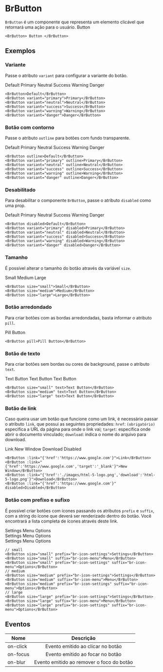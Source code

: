 <script setup>
import BrButton from '../../src/components/button/BrButton.vue'
</script>

# BrButton <Badge type="warning" text="beta" />


`BrButton` é um componente que representa um elemento clicável que retornará uma ação para o usuário.
<BrButton>Button</BrButton>

```vue
<BrButton> Button </BrButton>
```

## Exemplos

### Variante

Passe o atributo `variant` para configurar a variante do botão.

<div class="inline-flex w-full">
	<BrButton class="mr-x-small">Default</BrButton>
	<BrButton class="mr-x-small" variant="primary">Primary</BrButton>
	<BrButton class="mr-x-small" variant="neutral">Neutral</BrButton>
	<BrButton class="mr-x-small" variant="success">Success</BrButton>
	<BrButton class="mr-x-small" variant="warning">Warning</BrButton>
	<BrButton variant="danger">Danger</BrButton>
</div>

```vue 
<BrButton>Default</BrButton>
<BrButton variant="primary">Primary</BrButton>
<BrButton variant="neutral">Neutral</BrButton>
<BrButton variant="success">Success</BrButton>
<BrButton variant="warning">Warning</BrButton>
<BrButton variant="danger">Danger</BrButton>
```

### Botão com contorno

Passe o atributo `outline` para botões com fundo transparente.

<div class="inline-flex w-full">
	<BrButton class="mr-x-small" outline>Default</BrButton>
	<BrButton class="mr-x-small" variant="primary" outline>Primary</BrButton>
	<BrButton class="mr-x-small" variant="neutral" outline>Neutral</BrButton>
	<BrButton class="mr-x-small" variant="success" outline>Success</BrButton>
	<BrButton class="mr-x-small" variant="warning" outline>Warning</BrButton>
	<BrButton variant="danger" outline>Danger</BrButton>
</div>

```vue 
<BrButton outline>Default</BrButton>
<BrButton variant="primary" outline>Primary</BrButton>
<BrButton variant="neutral" outline>Neutral</BrButton>
<BrButton variant="success" outline>Success</BrButton>
<BrButton variant="warning" outline>Warning</BrButton>
<BrButton variant="danger" outline>Danger</BrButton>
```

### Desabilitado

Para desabilitar o componente `BrButton`, passe o atributo `disabled` como uma prop.

<div class="inline-flex w-full">
	<BrButton class="mr-x-small" disabled>Default</BrButton>
	<BrButton class="mr-x-small" variant="primary" disabled>Primary</BrButton>
	<BrButton class="mr-x-small" variant="neutral" disabled>Neutral</BrButton>
	<BrButton class="mr-x-small" variant="success" disabled>Success</BrButton>
	<BrButton class="mr-x-small" variant="warning" disabled>Warning</BrButton>
	<BrButton disabled variant="danger">Danger</BrButton>
</div>

```vue 
<BrButton disabled>Default</BrButton>
<BrButton variant="primary" disabled>Primary</BrButton>
<BrButton variant="neutral" disabled>Neutral</BrButton>
<BrButton variant="success" disabled>Success</BrButton>
<BrButton variant="warning" disabled>Warning</BrButton>
<BrButton variant="danger" disabled>Danger</BrButton>
```

### Tamanho

É possível alterar o tamanho do botão através da variável `size`.

<div class="inline-flex align-center w-full">
	<BrButton class="mr-x-small" size="small">Small</BrButton>
	<BrButton class="mr-x-small" size="medium">Medium</BrButton>
	<BrButton class="mr-x-small" size="large">Large</BrButton>	
</div>

```vue
<BrButton size="small">Small</BrButton>
<BrButton size="medium">Medium</BrButton>
<BrButton size="large">Large</BrButton>	
```

### Botão arredondado

Para criar botões com as bordas arredondadas, basta informar o atributo `pill`.

<BrButton pill>Pill Button</BrButton>

```vue
<BrButton pill>Pill Button</BrButton>
```

### Botão de texto

Para criar botões sem bordas ou cores de background, passe o atributo `text`.

<div class="inline-flex align-center w-full">
	<BrButton class="mr-x-small" size="small" text>Text Button</BrButton>
	<BrButton class="mr-x-small" size="medium" text>Text Button</BrButton>
	<BrButton class="mr-x-small" size="large" text>Text Button</BrButton>	
</div>

```vue
<BrButton size="small" text>Text Button</BrButton>
<BrButton size="medium" text>Text Button</BrButton>
<BrButton size="large" text>Text Button</BrButton>	
```

### Botão de link

Caso queira usar um botão que funcione como um link, é necessário passar o atributo `link`, que possui as seguintes propriedades: `href`: `(obrigatório)` especifica a URL da página para onde o link vai; `target`: especifica onde abrir o documento vinculado; `download`: indica o nome do arquivo para download.

<div class="inline-flex w-full">
	<BrButton class="mr-x-small" :link="{'href':'https://www.google.com'}">Link</BrButton>
	<BrButton class="mr-x-small" :link="{'href':'https://www.google.com','target':'_blank'}">New Window</BrButton>
	<BrButton class="mr-x-small" :link="{'href':'../images/html-5-logo.png','download':'html-5-logo.png'}">Download</BrButton>
	<BrButton class="mr-x-small" :link="{'href':'https://www.google.com'}" disabled>Disabled</BrButton>
</div>

```vue
<BrButton :link="{'href':'https://www.google.com'}">Link</BrButton>
<BrButton :link="{'href':'https://www.google.com','target':'_blank'}">New Window</BrButton>
<BrButton :link="{'href':'./images/html-5-logo.png','download':'html-5-logo.png'}">Download</BrButton>
<BrButton :link="{'href':'https://www.google.com'}" disabled>Disabled</BrButton>
```

### Botão com prefixo e sufixo

É possível criar botões com ícones passando os atributos `prefix` e `suffix`, com a string do ícone que deverá ser renderizado dentro do botão. Você encontrará a lista completa de ícones através deste link.

<div class="inline-flex align-center w-full mb-medium">
	<BrButton class="mr-x-small" size="small" prefix="br-icon-settings">
		Settings
	</BrButton>
	<BrButton class="mr-x-small" size="small" suffix="br-icon-menu">
		Menu
	</BrButton>
	<BrButton class="mr-x-small" size="small" prefix="br-icon-settings" suffix="br-icon-menu">
		Options
	</BrButton>
</div>
<div class="inline-flex align-center w-full mb-medium">
	<BrButton class="mr-x-small" size="medium" prefix="br-icon-settings">
		Settings
	</BrButton>
	<BrButton class="mr-x-small" size="medium" suffix="br-icon-menu">
		Menu
	</BrButton>
	<BrButton class="mr-x-small" size="medium" prefix="br-icon-settings" suffix="br-icon-menu">
		Options
	</BrButton>
</div>
<div class="inline-flex align-center w-full">
	<BrButton class="mr-x-small" size="large" prefix="br-icon-settings">
		Settings
	</BrButton>
	<BrButton class="mr-x-small" size="large" suffix="br-icon-menu">
		Menu
	</BrButton>
	<BrButton class="mr-x-small" size="large" prefix="br-icon-settings" suffix="br-icon-menu">
		Options
	</BrButton>
</div>

```vue
// small
<BrButton size="small" prefix="br-icon-settings">Settings</BrButton>
<BrButton size="small" suffix="br-icon-menu">Menu</BrButton>
<BrButton size="small" prefix="br-icon-settings" suffix="br-icon-menu">Options</BrButton>
// medium
<BrButton size="medium" prefix="br-icon-settings">Settings</BrButton>
<BrButton size="medium" suffix="br-icon-menu">Menu</BrButton>
<BrButton size="medium" prefix="br-icon-settings" suffix="br-icon-menu">Options</BrButton>
// large
<BrButton size="large" prefix="br-icon-settings">Settings</BrButton>
<BrButton size="large" suffix="br-icon-menu">Menu</BrButton>
<BrButton size="large" prefix="br-icon-settings" suffix="br-icon-menu">Options</BrButton>
```
## Eventos

| Nome          | Descrição                                                                              |
| ------------- | :------------------------------------------------------------------------------------: |
| on-click      | Evento emitido ao clicar no botão                                                      |
| on-focus      | Evento emitido ao focar no botão                                                       |
| on-blur       | Evento emitido ao remover o foco do botão                                              |

<style lang="scss">
@import '../../src/styles/index.scss'
</style>